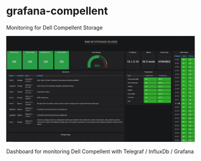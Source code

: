 # grafana-compellent
Monitoring for Dell Compellent Storage

![alt text](https://raw.githubusercontent.com/UpperM/grafana-compellent/master/grafana-compellent.png)

Dashboard for monitoring Dell Compellent with Telegraf / InfluxDb / Grafana
